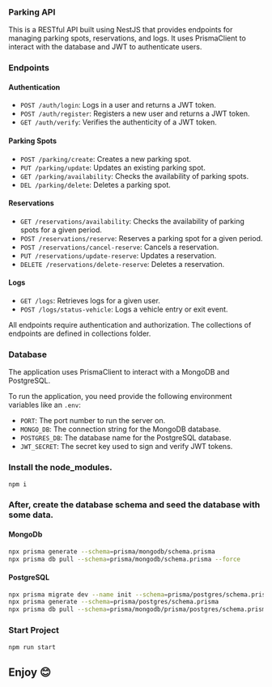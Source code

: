 ### Parking API

This is a RESTful API built using NestJS that provides endpoints for managing parking spots, reservations, and logs. It uses PrismaClient to interact with the database and JWT to authenticate users.

### Endpoints

#### Authentication

- `POST /auth/login`: Logs in a user and returns a JWT token.
- `POST /auth/register`: Registers a new user and returns a JWT token.
- `GET /auth/verify`: Verifies the authenticity of a JWT token.

#### Parking Spots

- `POST /parking/create`: Creates a new parking spot.
- `PUT /parking/update`: Updates an existing parking spot.
- `GET /parking/availability`: Checks the availability of parking spots.
- `DEL /parking/delete`: Deletes a parking spot.

#### Reservations

- `GET /reservations/availability`: Checks the availability of parking spots for a given period.
- `POST /reservations/reserve`: Reserves a parking spot for a given period.
- `POST /reservations/cancel-reserve`: Cancels a reservation.
- `PUT /reservations/update-reserve`: Updates a reservation.
- `DELETE /reservations/delete-reserve`: Deletes a reservation.

#### Logs

- `GET /logs`: Retrieves logs for a given user.
- `POST /logs/status-vehicle`: Logs a vehicle entry or exit event.

All endpoints require authentication and authorization.
The collections of endpoints are defined in collections folder.

### Database

The application uses PrismaClient to interact with a MongoDB and PostgreSQL.

To run the application, you need provide the following environment variables like an `.env`:

- `PORT`: The port number to run the server on.
- `MONGO_DB`: The connection string for the MongoDB database.
- `POSTGRES_DB`: The database name for the PostgreSQL database.
- `JWT_SECRET`: The secret key used to sign and verify JWT tokens.

### Install the node_modules.

```bash
npm i 
```

### After, create the database schema and seed the database with some data.




#### MongoDb

```bash
npx prisma generate --schema=prisma/mongodb/schema.prisma
npx prisma db pull --schema=prisma/mongodb/schema.prisma --force
```

#### PostgreSQL

```bash
npx prisma migrate dev --name init --schema=prisma/postgres/schema.prisma
npx prisma generate --schema=prisma/postgres/schema.prisma
npx prisma db pull --schema=prisma/mongodb/prisma/postgres/schema.prisma
```

### Start Project

```bash
npm run start 
```

## Enjoy 😊
